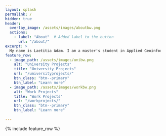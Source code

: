 ```yaml
---
layout: splash
permalink: /
hidden: true
header:
  overlay_image: /assets/images/aboutbw.png
  actions:
    - label: "About"  # Added label to the button
      url: "/about/"
excerpt: >
  My name is Laetitia Adam. I am a master's student in Applied Geoinformatics with a passion for city planning and mobility.
feature_row:
  - image_path: /assets/images/unibw.png
    alt: "University Projects"
    title: "University Projects"
    url: "/universityprojects/"
    btn_class: "btn--primary"
    btn_label: "Learn more"
  - image_path: /assets/images/workbw.png
    alt: "Work Projects"
    title: "Work Projects"
    url: "/workprojects/"
    btn_class: "btn--primary"
    btn_label: "Learn more"
       
---
```


{% include feature_row %}
